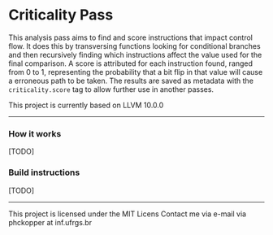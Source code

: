 # Criticality Pass

This analysis pass aims to find and score instructions that impact control flow. It does this by transversing functions looking for conditional branches and then recursively finding which instructions affect the value used for the final comparison. A score is attributed for each instruction found, ranged from 0 to 1, representing the probability that a bit flip in that value will cause a erroneous path to be taken. The results are saved as metadata with the `criticality.score` tag to allow further use in another passes.

This project is currently based on LLVM 10.0.0

---

### How it works

[TODO]

### Build instructions

[TODO]

---

This project is licensed under the MIT Licens
Contact me via e-mail via        phckopper at inf.ufrgs.br

